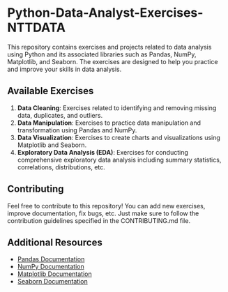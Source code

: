 # Python-Data-Analyst-Exercises-NTTDATA

This repository contains exercises and projects related to data analysis using Python and its associated libraries such as Pandas, NumPy, Matplotlib, and Seaborn. The exercises are designed to help you practice and improve your skills in data analysis.

## Available Exercises

1. **Data Cleaning**: Exercises related to identifying and removing missing data, duplicates, and outliers.
2. **Data Manipulation**: Exercises to practice data manipulation and transformation using Pandas and NumPy.
3. **Data Visualization**: Exercises to create charts and visualizations using Matplotlib and Seaborn.
4. **Exploratory Data Analysis (EDA)**: Exercises for conducting comprehensive exploratory data analysis including summary statistics, correlations, distributions, etc.

## Contributing

Feel free to contribute to this repository! You can add new exercises, improve documentation, fix bugs, etc. Just make sure to follow the contribution guidelines specified in the CONTRIBUTING.md file.

## Additional Resources

- [Pandas Documentation](https://pandas.pydata.org/docs/)
- [NumPy Documentation](https://numpy.org/doc/)
- [Matplotlib Documentation](https://matplotlib.org/stable/contents.html)
- [Seaborn Documentation](https://seaborn.pydata.org/)
